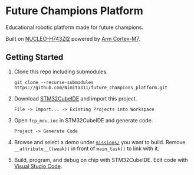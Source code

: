 # Future Champions Platform

Educational robotic platform made for future champions.

Built on [NUCLEO-H743ZI2](https://estore.st.com/en/nucleo-h743zi2-cpn.html) powered by [Arm Cortex-M7](https://developer.arm.com/Processors/Cortex-M7).

## Getting Started

1. Clone this repo including submodules.
    ```
    git clone --recurse-submodules https://github.com/Nimita311/future_champions_platform.git
    ```

1. Download [STM32CubeIDE](https://www.st.com/content/st_com/en/stm32cubeide.html) and import this project.
    ```
    File -> Import... -> Existing Projects into Workspace
    ```

1. Open `fcp_mcu.ioc` in STM32CubeIDE and generate code.
    ```
    Project -> Generate Code
    ```

1. Browse and select a demo under [`missions/`](./missions/) you want to build. Remove `__attribute__((weak))` in front of `main_task()` to link with it.

1. Build, program, and debug on chip with STM32CubeIDE. Edit code with [Visual Studio Code](https://code.visualstudio.com).
